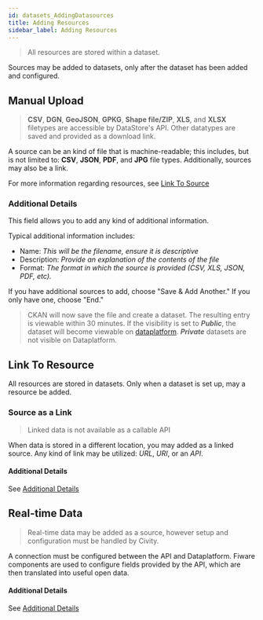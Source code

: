 ```yaml
---
id: datasets_AddingDatasources
title: Adding Resources
sidebar_label: Adding Resources
---
```


> All resources are stored within a dataset.

Sources may be added to datasets, only after the dataset has been added and configured.

## Manual Upload

> **CSV**, **DGN**, **GeoJSON**, **GPKG**, **Shape file/ZIP**, **XLS**, and **XLSX** filetypes are accessible by DataStore's API. Other datatypes are saved and provided as a download link.

A source can be an kind of file that is machine-readable; this includes, but is not limited to: **CSV**, **JSON**, **PDF**, and **JPG** file types. Additionally, sources may also be a link.

For more information regarding resources, see <a href="#link-to-source">Link To Source</a>

### Additional Details

This field allows you to add any kind of additional information.

Typical additional information includes:

- Name: _This will be the filename, ensure it is descriptive_
- Description: _Provide an explanation of the contents of the file_
- Format: _The format in which the source is provided (CSV, XLS, JSON, PDF, etc)._

If you have additional sources to add, choose "Save & Add Another." If you only have one, choose "End."

> CKAN will now save the file and create a dataset. The resulting entry is viewable within 30 minutes. If the visibility is set to **_Public_**, the dataset will become viewable on <a href="https://www.dataplatform.nl" target="_blank" rel="noreferrer noopener">dataplatform</a>. **_Private_** datasets are not visible on Dataplatform.

## Link To Resource

All resources are stored in datasets. Only when a dataset is set up, may a resource be added.

### Source as a Link

> Linked data is not available as a callable API

When data is stored in a different location, you may added as a linked source. Any kind of link may be utilized: _URL_, _URI_, or an _API_.

#### Additional Details

See <a href="#additional-details">Additional Details</a>

## Real-time Data

> Real-time data may be added as a source, however setup and configuration must be handled by Civity.

A connection must be configured between the API and Dataplatform. Fiware components are used to configure fields provided by the API, which are then translated into useful open data.

#### Additional Details

See <a href="#additional-details">Additional Details</a>
